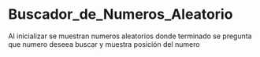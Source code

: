 # Buscador_de_Numeros_Aleatorio
 Al inicializar se muestran numeros aleatorios donde terminado se pregunta que numero deseea buscar y muestra posición del numero
